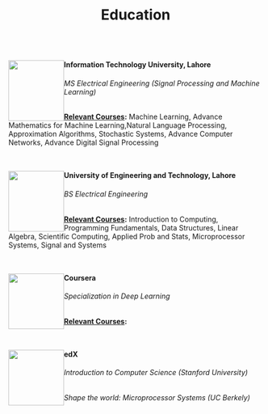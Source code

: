 ﻿---
title: "Education"
permalink: /education/
description: "My education"
---


<html>
<style>
img {
    float:left;
}
h5,h4 {
    float:center;
    font:verdana;
    margin:0;
    padding:0;
}
h7 {
    float:center;
        font:verdana;
    margin:0;
</style>
<body>



<br>
<a> <img  src="http://aghaaliraza.com/itu-short.png" width="110" height="120" /></a>
<h4>Information Technology University, Lahore</h4>
<h6> MS Electrical Engineering (Signal Processing and Machine Learning)</h6>
<b><u>Relevant Courses</u>:</b> Machine Learning, Advance Mathematics for Machine Learning,Natural Language Processing, Approximation Algorithms, Stochastic Systems, Advance Computer Networks, Advance Digital Signal Processing 

<br>
<br>
<br>

<a> <img  src="https://upload.wikimedia.org/wikipedia/commons/0/0c/UET_Lahore_Logo.png" width="110" height="120" /></a>
<h4>University of Engineering and Technology, Lahore</h4>
<h6> BS Electrical Engineering</h6>
<b><u>Relevant Courses</u>:</b> Introduction to Computing, Programming Fundamentals, Data Structures, Linear Algebra, Scientific Computing, Applied Prob and Stats, Microprocessor Systems, Signal and Systems  

<br>
<br>
<br>

<a> <img  src="https://www.insidehighered.com/sites/default/server_files/styles/large/public/media/coursera.png?itok=Y98JDeq-" width="110" height="110" /></a>
<h4>Coursera </h4>
<h6> Specialization in Deep Learning</h6>
<b><u>Relevant Courses</u>:</b> 

<br>
<br>
<br>


<a> <img  src="https://www.shegeeksout.com/wp-content/uploads/2016/07/edx-logo.png" width="110" height="110" /></a>
<h4>edX </h4>
<h6> Introduction to Computer Science (Stanford University)</h6>
<h6> Shape the world: Microprocessor Systems (UC Berkely)</h6>
</body>
</html>